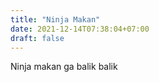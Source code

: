```yaml
---
title: "Ninja Makan"
date: 2021-12-14T07:38:04+07:00
draft: false
---
```


Ninja makan ga balik balik
